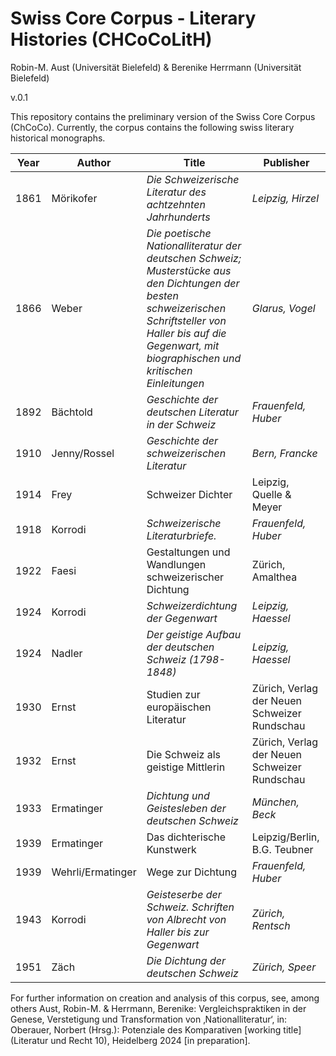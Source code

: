 # Swiss Core Corpus - Literary Histories (CHCoCoLitH)

Robin-M. Aust (Universität Bielefeld) & Berenike Herrmann (Universität Bielefeld)


v.0.1

This repository contains the preliminary version of the Swiss Core Corpus (ChCoCo). Currently, the corpus contains the following swiss literary historical monographs.

| Year | Author | Title | Publisher | 
|--|--|--|--|
| 1861 | Mörikofer |_Die Schweizerische Literatur des achtzehnten Jahrhunderts_ |_Leipzig, Hirzel_ |
| 1866 | Weber| _Die poetische Nationalliteratur der deutschen Schweiz; Musterstücke aus den Dichtungen der besten schweizerischen Schriftsteller von Haller bis auf die Gegenwart, mit biographischen und kritischen Einleitungen_ | _Glarus, Vogel_ |
| 1892 | Bächtold | _Geschichte der deutschen Literatur in der Schweiz_ | _Frauenfeld, Huber_ |
| 1910 | Jenny/Rossel | _Geschichte der schweizerischen Literatur_ | _Bern, Francke_ |
| 1914 | Frey | Schweizer Dichter | Leipzig, Quelle & Meyer  | 
| 1918 | Korrodi | _Schweizerische Literaturbriefe._ | _Frauenfeld, Huber_ |
| 1922 | Faesi | Gestaltungen und Wandlungen schweizerischer Dichtung | Zürich, Amalthea |
| 1924 | Korrodi | _Schweizerdichtung der Gegenwart_ |_Leipzig, Haessel_  |
| 1924 | Nadler | _Der geistige Aufbau der deutschen Schweiz (1798-1848)_ | _Leipzig, Haessel_|
| 1930 | Ernst | Studien zur europäischen Literatur | Zürich, Verlag der Neuen Schweizer Rundschau |
| 1932 | Ernst | Die Schweiz als geistige Mittlerin | Zürich, Verlag der Neuen Schweizer Rundschau |
| 1933 | Ermatinger | _Dichtung und Geistesleben der deutschen Schweiz_ | _München, Beck_ |
| 1939 | Ermatinger | Das dichterische Kunstwerk | Leipzig/Berlin, B.G. Teubner|
| 1939 | Wehrli/Ermatinger | Wege zur Dichtung | _Frauenfeld, Huber_ |
| 1943 | Korrodi | _Geisteserbe der Schweiz. Schriften von Albrecht von Haller bis zur Gegenwart_ | _Zürich, Rentsch_ |
| 1951 | Zäch | _Die Dichtung der deutschen Schweiz_ |_Zürich, Speer_|

For further information on creation and analysis of this corpus, see, among others Aust, Robin-M. & Herrmann, Berenike: Vergleichspraktiken in der Genese, Verstetigung und Transformation von ‚Nationalliteratur‘, in: Oberauer, Norbert (Hrsg.): Potenziale des Komparativen \[working title\] (Literatur und Recht 10), Heidelberg 2024 \[in preparation\].
